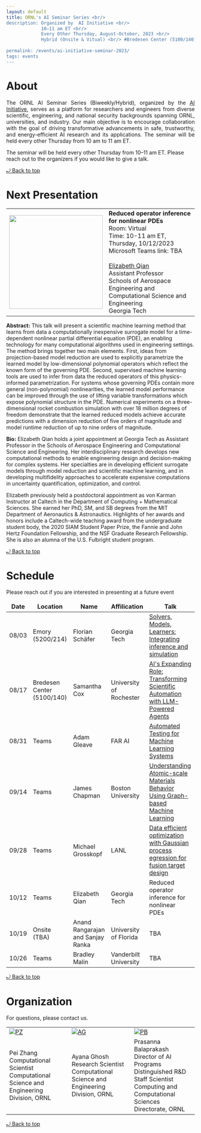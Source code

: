 ```yaml
---
layout: default
title: ORNL's AI Seminar Series <br/> 
description: Organized by  AI Initiative <br/>
             10–11 am ET <br/> 
             Every Other Thursday, August-October, 2023 <br/> 
             Hybrid (Onsite & Vitual) <br/> #Bredesen Center (5100/140) <br/>
             
permalink: /events/ai-initiative-seminar-2023/
tags: events
---
```

 
# About

<p align="justify">
The ORNL AI Seminar Series (Biweekly/Hybrid), organized by the <a href="https://www.ornl.gov/ai-initiative"> AI Initiative</a>, serves as a platform for researchers and engineers from diverse scientific, engineering, and national security backgrounds spanning ORNL, universities, and industry. Our main objective is to encourage collaboration with the goal of driving transformative advancements in safe, trustworthy, and energy-efficient AI research and its applications. The seminar will be held every other Thursday from 10 am to 11 am ET. 
  
The seminar will be held every other Thursday from 10–11 am ET. Please reach out to the organizers if you would like to give a talk.
</p> 
<a href="#top"> &#10558; Back to top</a>

# Next Presentation

|         |        |
| -------------- | -------------- |
|<a href="https://www.elizabethqian.com/home"><img src="https://lh3.googleusercontent.com/zl-SgJ4pZGfhY_R89U-cXL_miyiYtDUkCvvwcm5c0LH1dQD6FwqIWAm0_MKLriUISKPMsgjl97SYsFwuJ9HWbzIZ8KJs8Z-HBrfKxDlXN1O_S4aFL7q4A4Hx3Rl2q1pqoQ=w1280" width="250"/></a>|**Reduced operator inference for nonlinear PDEs**<br>Room: Virtual<br> Time: 10-11 am ET, Thursday, 10/12/2023 <br>Microsoft Teams link: TBA<br><br><a href="https://www.elizabethqian.com/home">Elizabeth Qian</a><br>Assistant Professor<br>Schools of Aerospace Engineering and Computational Science and Engineering<br> Georgia Tech

**Abstract:** 
This talk will present a scientific machine learning method that learns from data a computationally inexpensive surrogate model for a time-dependent nonlinear partial differential equation (PDE), an enabling technology for many computational algorithms used in engineering settings. The method brings together two main elements. First, ideas from projection-based model reduction are used to explicitly parametrize the learned model by low-dimensional polynomial operators which reflect the known form of the governing PDE. Second, supervised machine learning tools are used to infer from data the reduced operators of this physics-informed parametrization. For systems whose governing PDEs contain more general (non-polynomial) nonlinearities, the learned model performance can be improved through the use of lifting variable transformations which expose polynomial structure in the PDE. Numerical experiments on a three-dimensional rocket combustion simulation with over 18 million degrees of freedom demonstrate that the learned reduced models achieve accurate predictions with a dimension reduction of five orders of magnitude and model runtime reduction of up to nine orders of magnitude.

**Bio:** 
Elizabeth Qian holds a joint appointment at Georgia Tech as Assistant Professor in the Schools of Aerospace Engineering and Computational Science and Engineering. Her interdisciplinary research develops new computational methods to enable engineering design and decision-making for complex systems. Her specialties are in developing efficient surrogate models through model reduction and scientific machine learning, and in developing multifidelity approaches to accelerate expensive computations in uncertainty quantification, optimization, and control.

Elizabeth previously held a postdoctoral appointment as von Karman Instructor at Caltech in the Department of Computing + Mathematical Sciences. She earned her PhD, SM, and SB degrees from the MIT Department of Aeronautics & Astronautics. Highlights of her awards and honors include a Caltech-wide teaching award from the undergraduate student body, the 2020 SIAM Student Paper Prize, the Fannie and John Hertz Foundation Fellowship, and the NSF Graduate Research Fellowship. She is also an alumna of the U.S. Fulbright student program. 

<a href="#top"> &#10558; Back to top</a>

# Schedule 

Please reach out if you are interested in presenting at a future event

|      Date      |      Location  |     Name      |  Affilication |   Talk   |
| -------------- | -------------- |-------------- |-------------- |-------------- |
| 08/03| Emory (5200/214)| Florian Schäfer | Georgia Tech | [Solvers, Models, Learners: Integrating inference and simulation](https://ornl-my.sharepoint.com/:v:/g/personal/tj9_ornl_gov/EcqgjB55LZ5JonR61U7bnzgBJQWiAoyqjEUQBpXrop_KMw)|
| 08/17| Bredesen Center (5100/140)| Samantha Cox | University of Rochester | [AI's Expanding Role: Transforming Scientific Automation with LLM-Powered Agents](https://ornl-my.sharepoint.com/:v:/g/personal/tj9_ornl_gov/ET-ASOFb2BRErdJb5AOjWYoBhfCIIri-FP8lXDvtJzLy6A) |
| 08/31| Teams| Adam Gleave| FAR AI | [Automated Testing for Machine Learning Systems](https://ornl-my.sharepoint.com/:v:/g/personal/tj9_ornl_gov/ER7a32f7de5IsOB2KetusHIBp7L4aGdtcBvd55ey8Kt2QQ)|
| 09/14 |Teams| James Chapman|Boston University|[Understanding Atomic-scale Materials Behavior Using Graph-based Machine Learning](https://ornl-my.sharepoint.com/:v:/g/personal/tj9_ornl_gov/Eb12f9I8ucdPjOlLSGV2xlcBSJ-BO32U5JNIL7WgsQfvDg)|
| 09/28 |Teams| Michael Grosskopf|LANL|[Data efficient optimization with Gaussian process egression for fusion target design](https://ornl-my.sharepoint.com/:v:/g/personal/tj9_ornl_gov/EWyZqYZTjttAhR7QhC2dSE8BqeFyPYBcLftGoVZptHNdfQ)|
| 10/12 |Teams| Elizabeth Qian|Georgia Tech|Reduced operator inference for nonlinear PDEs|
| 10/19 |Onsite (TBA)| Anand Rangarajan and Sanjay Ranka|University of Florida|TBA|
| 10/26 |Teams|Bradley Malin|Vanderbilt University|TBA|

<a href="#top"> &#10558; Back to top</a>


# Organization

For questions, please contact us.
<style>
td, th {
   border: none!important;
}
</style>
|         |        |             |
| -------------- | -------------- | -------------- |
| <a href="https://www.ornl.gov/staff-profile/pei-zhang">![PZ](https://www.ornl.gov/sites/default/files/styles/staff_profile_image_style/public/2022-04/Pei.jpeg?h=0f2f523a&itok=WzxCnpTj)</a>|<a href="https://www.ornl.gov/staff-profile/ayana-ghosh">![AG](https://www.ornl.gov/sites/default/files/styles/staff_profile_image_style/public/2021-03/Screen%20Shot%202021-03-25%20at%201.30.23%20PM.png?h=f85fc757&itok=J_MSjMUD)</a>    |<a href="https://www.ornl.gov/staff-profile/prasanna-balaprakash">![PB](https://www.ornl.gov/sites/default/files/styles/staff_profile_image_style/public/2023-03/BalaprakashProfile_0.jpg?h=17644140&itok=AYUSlKCG)</a>    |
|Pei Zhang  <br> Computational Scientist <br> Computational Science and Engineering Division, ORNL| Ayana Ghosh <br> Research Scientist <br> Computational Science and Engineering Division, ORNL|Prasanna Balaprakash<br> Director of AI Programs <br> Distinguished R&D Staff Scientist<br> Computing and Computational Sciences Directorate, ORNL|

<a href="#top"> &#10558; Back to top</a>

